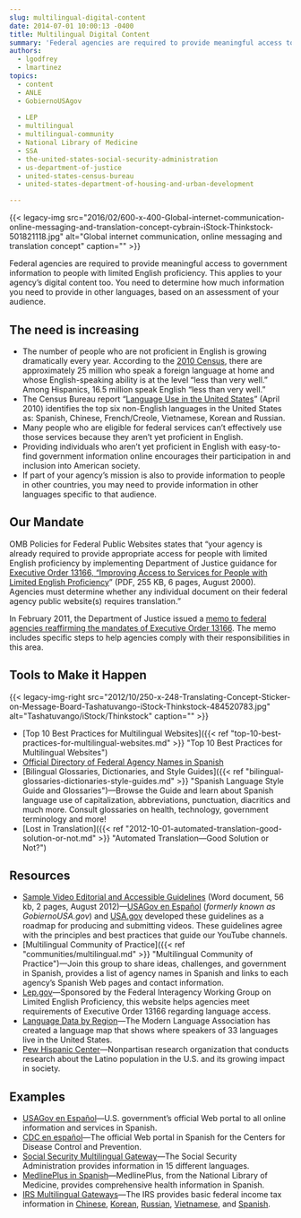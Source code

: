 ```yaml
---
slug: multilingual-digital-content
date: 2014-07-01 10:00:13 -0400
title: Multilingual Digital Content
summary: 'Federal agencies are required to provide meaningful access to government information to people with limited English proficiency. This applies to your agency&#8217;s digital content too. You need to determine how much information you need to provide in other languages, based on an assessment of your audience.'
authors:
  - lgodfrey
  - lmartinez
topics:
  - content
  - ANLE
  - GobiernoUSAgov
  
  - LEP
  - multilingual
  - multilingual-community
  - National Library of Medicine
  - SSA
  - the-united-states-social-security-administration
  - us-department-of-justice
  - united-states-census-bureau
  - united-states-department-of-housing-and-urban-development

---
```


{{< legacy-img src="2016/02/600-x-400-Global-internet-communication-online-messaging-and-translation-concept-cybrain-iStock-Thinkstock-501821118.jpg" alt="Global internet communication, online messaging and translation concept" caption="" >}}

Federal agencies are required to provide meaningful access to government information to people with limited English proficiency. This applies to your agency&#8217;s digital content too. You need to determine how much information you need to provide in other languages, based on an assessment of your audience.

## The need is increasing

* The number of people who are not proficient in English is growing dramatically every year. According to the [2010 Census](http://www.census.gov/2010census/), there are approximately 25 million who speak a foreign language at home and whose English-speaking ability is at the level &#8220;less than very well.&#8221; Among Hispanics, 16.5 million speak English &#8220;less than very well.&#8221;
* The Census Bureau report &#8220;[Language Use in the United States](http://www.census.gov/newsroom/releases/archives/american_community_survey_acs/cb10-cn58.html)&#8221; (April 2010) identifies the top six non-English languages in the United States as: Spanish, Chinese, French/Creole, Vietnamese, Korean and Russian.
* Many people who are eligible for federal services can&#8217;t effectively use those services because they aren&#8217;t yet proficient in English.
* Providing individuals who aren&#8217;t yet proficient in English with easy-to-find government information online encourages their participation in and inclusion into American society.
* If part of your agency&#8217;s mission is also to provide information to people in other countries, you may need to provide information in other languages specific to that audience.

## Our Mandate

OMB Policies for Federal Public Websites states that &#8220;your agency is already required to provide appropriate access for people with limited English proficiency by implementing Department of Justice guidance for [Executive Order 13166, &#8220;Improving Access to Services for People with Limited English Proficiency](http://www.justice.gov/crt/about/cor/Pubs/eolep.pdf)&#8221; (PDF, 255 KB, 6 pages, August 2000). Agencies must determine whether any individual document on their federal agency public website(s) requires translation.&#8221;

In February 2011, the Department of Justice issued a [memo to federal agencies reaffirming the mandates of Executive Order 13166](http://www.justice.gov/crt/lep/13166/AG_021711_EO_13166_Memo_to_Agencies_with_Supplement.pdf). The memo includes specific steps to help agencies comply with their responsibilities in this area.

## Tools to Make it Happen

{{< legacy-img-right src="2012/10/250-x-248-Translating-Concept-Sticker-on-Message-Board-Tashatuvango-iStock-Thinkstock-484520783.jpg" alt="Tashatuvango/iStock/Thinkstock" caption="" >}}

 * [Top 10 Best Practices for Multilingual Websites]({{< ref "top-10-best-practices-for-multilingual-websites.md" >}} "Top 10 Best Practices for Multilingual Websites")
 * [Official Directory of Federal Agency Names in Spanish](http://www.usa.gov/gobiernousa/directorios/federal/index.shtml)
 * [Bilingual Glossaries, Dictionaries, and Style Guides]({{< ref "bilingual-glossaries-dictionaries-style-guides.md" >}} "Spanish Language Style Guide and Glossaries")—Browse the Guide and learn about Spanish language use of capitalization, abbreviations, punctuation, diacritics and much more. Consult glossaries on health, technology, government terminology and more!
 * [Lost in Translation]({{< ref "2012-10-01-automated-translation-good-solution-or-not.md" >}} "Automated Translation—Good Solution or Not?")

## Resources

* [Sample Video Editorial and Accessible Guidelines](https://s3.amazonaws.com/digitalgov/_legacy-img/2014/07/Accessibility-Editorial-Guidelines-for-YouTube.doc) (Word document, 56 kb, 2 pages, August 2012)—[USAGov en Espa&#241;ol](https://www.usa.gov/espanol/) (_formerly known as GobiernoUSA.gov_) and [USA.gov](https://www.usa.gov/) developed these guidelines as a roadmap for producing and submitting videos. These guidelines agree with the principles and best practices that guide our YouTube channels.
* [Multilingual Community of Practice]({{< ref "communities/multilingual.md" >}} "Multilingual Community of Practice")—Join this group to share ideas, challenges, and government in Spanish, provides a list of agency names in Spanish and links to each agency&#8217;s Spanish Web pages and contact information.
* [Lep.gov](http://www.lep.gov/)—Sponsored by the Federal Interagency Working Group on Limited English Proficiency, this website helps agencies meet requirements of Executive Order 13166 regarding language access.
* [Language Data by Region](https://lang-map.mla.org/)—The Modern Language Association has created a language map that shows where speakers of 33 languages live in the United States.
* [Pew Hispanic Center](http://www.pewhispanic.org/)—Nonpartisan research organization that conducts research about the Latino population in the U.S. and its growing impact in society.

## Examples

* [USAGov en Espa&#241;ol](https://www.usa.gov/espanol/)—U.S. government&#8217;s official Web portal to all online information and services in Spanish.
* [CDC en español](http://www.cdc.gov/spanish/)—The official Web portal in Spanish for the Centers for Disease Control and Prevention.
* [Social Security Multilingual Gateway](http://www.ssa.gov/multilanguage)—The Social Security Administration provides information in 15 different languages.
* [MedlinePlus in Spanish](http://www.nlm.nih.gov/medlineplus/spanish/)—MedlinePlus, from the National Library of Medicine, provides comprehensive health information in Spanish.
* [IRS Multilingual Gateways](http://www.irs.gov/)—The IRS provides basic federal income tax information in [Chinese](http://www.irs.gov/Chinese), [Korean](http://www.irs.gov/Korean), [Russian](http://www.irs.gov/Russian), [Vietnamese](http://www.irs.gov/Vietnamese), and [Spanish](http://www.irs.gov/Spanish).
